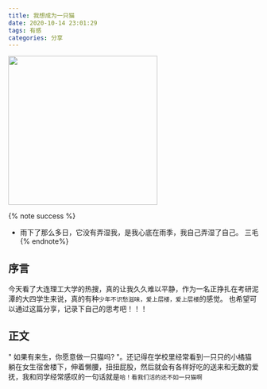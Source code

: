 ```yaml
---
title: 我想成为一只猫
date: 2020-10-14 23:01:29
tags: 有感
categories: 分享
---
```


<img src="https://blog-1257711631.cos.ap-nanjing.myqcloud.com/markdownpic/小猫.jpg" width=300 height=300>


{% note success %}
* 雨下了那么多日，它没有弄湿我，是我心底在雨季，我自己弄湿了自己。
                                三毛
{% endnote%}

## 序言

今天看了大连理工大学的热搜，真的让我久久难以平静，作为一名正挣扎在考研泥潭的大四学生来说，真的有种`少年不识愁滋味，爱上层楼，爱上层楼`的感觉。
也希望可以通过这篇分享，记录下自己的思考吧！！！

## 正文

" 如果有来生，你愿意做一只猫吗? "。还记得在学校里经常看到一只只的小橘猫躺在女生宿舍楼下，伸着懒腰，扭扭屁股，然后就会有各样好吃的送来和无数的爱抚，我和同学经常感叹的一句话就是`哈！看我们活的还不如一只猫啊`

